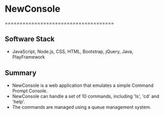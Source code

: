 # NewConsole
=====================================
## Software Stack
* JavaScript, Node.js, CSS, HTML, Bootstrap, jQuery, Java, PlayFramework
## Summary
* NewConsole is a web application that emulates a simple Command Prompt Console.
* NewConsole can handle a set of 10 commands, including 'ls', 'cd' and 'help'.
* The commands are managed using a queue management system.
